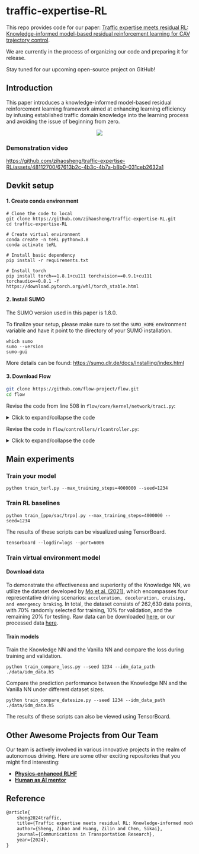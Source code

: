 # traffic-expertise-RL
This repo provides code for our paper: [Traffic expertise meets residual RL: Knowledge-informed model-based residual reinforcement learning for CAV trajectory control](https://arxiv.org/abs/2408.17380).

We are currently in the process of organizing our code and preparing it for release.

Stay tuned for our upcoming open-source project on GitHub!

## Introduction
This paper introduces a knowledge-informed model-based residual reinforcement learning framework aimed at enhancing learning efficiency by infusing established traffic domain knowledge into the learning process and avoiding the issue of beginning from zero. 

<div align=center><img src=./assets/poster.png ></div>


### Demonstration video
https://github.com/zihaosheng/traffic-expertise-RL/assets/48112700/67613b2c-4b3c-4b7a-b8b0-031ceb2632a1


## Devkit setup
#### 1. Create conda environment
```shell
# Clone the code to local
git clone https://github.com/zihaosheng/traffic-expertise-RL.git
cd traffic-expertise-RL

# Create virtual environment
conda create -n teRL python=3.8
conda activate teRL

# Install basic dependency
pip install -r requirements.txt

# Install torch
pip install torch==1.8.1+cu111 torchvision==0.9.1+cu111 torchaudio==0.8.1 -f https://download.pytorch.org/whl/torch_stable.html
```

#### 2. Install SUMO
The SUMO version used in this paper is 1.8.0.

To finalize your setup, please make sure to set the `SUMO_HOME` environment variable and have it point to
the directory of your SUMO installation.
```shell
which sumo
sumo --version
sumo-gui
```
More details can be found: https://sumo.dlr.de/docs/Installing/index.html


#### 3. Download Flow
```bash
git clone https://github.com/flow-project/flow.git
cd flow
```
Revise the code from line 508 in `flow/core/kernel/network/traci.py`:

<details>
  <summary>Click to expand/collapse the code</summary>

```python
subprocess.call(
    'netconvert -c ' + self.net_path + self.cfgfn +
    ' --output-file=' + self.cfg_path + self.netfn +
    ' --no-internal-links="false"',
    stdout=subprocess.DEVNULL,
    shell=True)
```
</details>

Revise the code in `flow/controllers/rlcontroller.py`:
<details>
  <summary>Click to expand/collapse the code</summary>
  
```python
"""Contains the RLController class."""
import numpy as np
from flow.controllers.base_controller import BaseController


class RLController(BaseController):
    """RL Controller.

    Vehicles with this class specified will be stored in the list of the RL IDs
    in the Vehicles class.

    Usage: See base class for usage example.

    Attributes
    ----------
    veh_id : str
        Vehicle ID for SUMO identification

    Examples
    --------
    A set of vehicles can be instantiated as RL vehicles as follows:

        >>> from flow.core.params import VehicleParams
        >>> vehicles = VehicleParams()
        >>> vehicles.add(acceleration_controller=(RLController, {}))

    In order to collect the list of all RL vehicles in the next, run:

        >>> from flow.envs import Env
        >>> env = Env(...)
        >>> rl_ids = env.k.vehicle.get_rl_ids()
    """


    def __init__(self, veh_id, car_following_params):
        """Instantiate PISaturation."""
        BaseController.__init__(self, veh_id, car_following_params, delay=1.0)

        # maximum achievable acceleration by the vehicle
        self.max_accel = car_following_params.controller_params['accel']

        # history used to determine AV desired velocity
        self.v_history = []

        # other parameters
        self.gamma = 2
        self.g_l = 7
        self.g_u = 30
        self.v_catch = 1

        # values that are updated by using their old information
        self.alpha = 0
        self.beta = 1 - 0.5 * self.alpha
        self.U = 0
        self.v_target = 0
        self.v_cmd = 0

    def get_accel(self, env):
        """See parent class."""
        lead_id = env.k.vehicle.get_leader(self.veh_id)
        lead_vel = env.k.vehicle.get_speed(lead_id)
        this_vel = env.k.vehicle.get_speed(self.veh_id)

        dx = env.k.vehicle.get_headway(self.veh_id)
        dv = lead_vel - this_vel
        dx_s = max(2 * dv, 4)

        # update the AV's velocity history
        self.v_history.append(this_vel)

        if len(self.v_history) == int(38 / env.sim_step):
            del self.v_history[0]

        # update desired velocity values
        v_des = np.mean(self.v_history)
        v_target = v_des + self.v_catch \
            * min(max((dx - self.g_l) / (self.g_u - self.g_l), 0), 1)

        # update the alpha and beta values
        alpha = min(max((dx - dx_s) / self.gamma, 0), 1)
        beta = 1 - 0.5 * alpha

        # compute desired velocity
        self.v_cmd = beta * (alpha * v_target + (1 - alpha) * lead_vel) \
            + (1 - beta) * self.v_cmd

        # compute the acceleration
        accel = (self.v_cmd - this_vel) / env.sim_step

        return min(accel, self.max_accel)
```
</details>

## Main experiments
### Train your model
```shell
python train_terl.py --max_training_steps=4000000 --seed=1234
```
### Train RL baselines
```shell
python train_[ppo/sac/trpo].py --max_training_steps=4000000 --seed=1234
```
The results of these scripts can be visualized using TensorBoard.
```shell
tensorboard --logdir=logs --port=6006
```
### Train virtual environment model
#### Download data
To demonstrate the effectiveness and superiority of the Knowledge NN, we utilize the dataset developed by 
[Mo et al. (2021)](https://www.sciencedirect.com/science/article/pii/S0968090X21002539), 
which encompasses four representative driving scenarios: `acceleration, deceleration, cruising, and emergency braking`. 
In total, the dataset consists of 262,630 data points, with 70% randomly selected for training, 10% for validation, 
and the remaining 20% for testing.
Raw data can be downloaded [here](https://github.com/CU-DitecT/PINN-CFM/blob/main/), 
or our processed data [here](./data).

#### Train models
Train the Knowledge NN and the Vanilla NN and compare the loss during training and validation.
```shell
python train_compare_loss.py --seed 1234 --idm_data_path ./data/idm_data.h5 
```
Compare the prediction performance between the Knowledge NN and the Vanilla NN under different dataset sizes.
```shell
python train_compare_datesize.py --seed 1234 --idm_data_path ./data/idm_data.h5 
```
The results of these scripts can also be viewed using TensorBoard.

## Other Awesome Projects from Our Team

Our team is actively involved in various innovative projects in the realm of autonomous driving. Here are some other exciting repositories that you might find interesting:

- **[Physics-enhanced RLHF](https://github.com/zilin-huang/PE-RLHF)**
- **[Human as AI mentor](https://zilin-huang.github.io/HAIM-DRL-website/)**
  

## Reference
```latex
@article{
    sheng2024traffic,
    title={Traffic expertise meets residual RL: Knowledge-informed model-based residual reinforcement learning for CAV trajectory control},
    author={Sheng, Zihao and Huang, Zilin and Chen, Sikai},
    journal={Communications in Transportation Research},
    year={2024},
}
